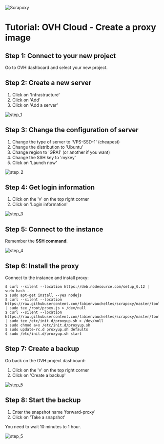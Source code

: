 ![Scrapoxy](https://raw.githubusercontent.com/fabienvauchelles/scrapoxy/master/docs/logo.png)


# Tutorial: OVH Cloud - Create a proxy image

## Step 1: Connect to your new project

Go to OVH dashboard and select your new project.


## Step 2: Create a new server

1. Click on 'Infrastructure'
2. Click on 'Add'
3. Click on 'Add a server'

![step_1](https://raw.githubusercontent.com/fabienvauchelles/scrapoxy/master/docs/standard/providers/ovhcloud/create_image/step_1.jpg)


## Step 3: Change the configuration of server

1. Change the type of server to 'VPS-SSD-1' (cheapest)
2. Change the distribution to 'Ubuntu'
3. Change region to 'GRA1' (or another if you want)
4. Change the SSH key to 'mykey'
5. Click on 'Launch now'

![step_2](https://raw.githubusercontent.com/fabienvauchelles/scrapoxy/master/docs/standard/providers/ovhcloud/create_image/step_2.jpg)


## Step 4: Get login information

1. Click on the 'v' on the top right corner
2. Click on 'Login information'

![step_3](https://raw.githubusercontent.com/fabienvauchelles/scrapoxy/master/docs/standard/providers/ovhcloud/create_image/step_3.jpg)


## Step 5: Connect to the instance

Remember the **SSH command**.


![step_4](https://raw.githubusercontent.com/fabienvauchelles/scrapoxy/master/docs/standard/providers/ovhcloud/create_image/step_4.jpg)


## Step 6: Install the proxy 

Connect to the instance and install proxy:

```
$ curl --silent --location https://deb.nodesource.com/setup_0.12 | sudo bash -
$ sudo apt-get install --yes nodejs
$ curl --silent --location https://raw.githubusercontent.com/fabienvauchelles/scrapoxy/master/tools/install/proxy.js | sudo tee /root/proxy.js > /dev/null
$ curl --silent --location https://raw.githubusercontent.com/fabienvauchelles/scrapoxy/master/tools/install/proxyup.sh | sudo tee /etc/init.d/proxyup.sh > /dev/null
$ sudo chmod a+x /etc/init.d/proxyup.sh
$ sudo update-rc.d proxyup.sh defaults
$ sudo /etc/init.d/proxyup.sh start
```


## Step 7: Create a backup

Go back on the OVH project dashboard:

1. Click on the 'v' on the top right corner
2. Click on 'Create a backup'

![step_5](https://raw.githubusercontent.com/fabienvauchelles/scrapoxy/master/docs/standard/providers/ovhcloud/create_image/step_5.jpg)


## Step 8: Start the backup

1. Enter the snapshot name 'forward-proxy'
2. Click on 'Take a snapshot'

You need to wait 10 minutes to 1 hour.

![step_5](https://raw.githubusercontent.com/fabienvauchelles/scrapoxy/master/docs/standard/providers/ovhcloud/create_image/step_6.jpg)